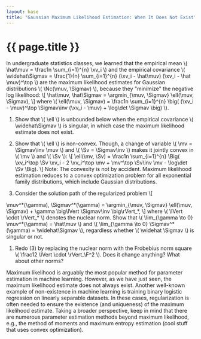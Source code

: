 ```yaml
---
layout: base
title: "Gaussian Maximum Likelihood Estimation: When It Does Not Exist"
---
```

# {{ page.title }}

In undergraduate statistics classes, we learned that the empirical mean \\( \hat\muv = \frac1n \sum_{i=1}^{n} \xv_i \\) and the empirical covariance \\( \widehat\Sigmav = \frac{1}{n} \sum_{i=1}^{n} (\xv_i - \hat\muv) (\xv_i - \hat \muv)^\top \\) are the maximum likelihood estimates for Gaussian distributions \\( \Nc(\muv, \Sigmav) \\),
because they "minimize" the negative log likelihood:
\\[
\hat\muv, \hat\Sigmav = \argmin_{\muv, \Sigmav} \ell(\muv, \Sigmav),
\\]
where
\\(
\ell(\muv, \Sigmav) = \frac1n \sum_{i=1}^{n} \big(
    (\xv_i - \muv)^\top \Sigmav\inv (\xv_i - \muv) +
    \log\det \Sigmav
\big)
\\).

1. Show that \\( \ell \\) is unbounded below when the empirical covariance \\( \widehat\Sigmav \\) is singular, in which case the maximum likelihood estimate does not exist.

1. Show that \\( \ell \\) is non-convex.
Though, a change of variable \\( \mv = \Sigmav\inv \muv \\) and \\( \Sv = \Sigmav\inv \\) makes it jointly convex in \\( \mv \\) and \\( \Sv \\):
\\[
\ell(\mv, \Sv) =
\frac1n \sum_{i=1}^{n} \Big(
    \xv_i^\top \Sv \xv_i -
    2 \xv_i^\top \mv +
    \mv^\top \Sv\inv \mv -
    \log\det \Sv
\Big).
\\]
Note: The convexity is not by accident.
Maximum likelihood estimation reduces to a convex optimization problem for all exponential family distributions, which include Gaussian distributions.

1. Consider the solution path of the regularized problem
\\[
<!-- \mv_\*(\gamma), \Sv_\*(\gamma) = \argmin_{\mv, \Sv} \ell(\mv, \Sv) + \gamma \lVert \Sv \rVert_*, -->
\muv^\*(\gamma), \Sigmav^\*(\gamma) = \argmin_{\muv, \Sigmav} \ell(\muv, \Sigmav) + \gamma \big\lVert \Sigmav\inv \big\rVert_*,
\\]
where \\( \lVert \cdot \rVert_\* \\) denotes the nuclear norm.
Show that \\( \lim_{\gamma \to 0} \muv^\*(\gamma) = \hat\muv \\) and \\( \lim_{\gamma \to 0} \Sigmav^\*(\gamma) = \widehat\Sigmav \\), regardless whether \\( \widehat \Sigmav \\) is singular or not.

1. Redo (3) by replacing the nuclear norm with the Frobebius norm square \\( \frac12 \lVert \cdot \rVert_\F^2 \\).
Does it change anything?
What about other norms?

Maximum likelihood is arguably the most popular method for parameter estimation in machine learning.
However, as we have just seen, the maximum likelihood estimate does not always exist.
Another well-known example of non-existence in machine learning is training binary logistic regression on linearly separable datasets.
In these cases, regularization is often needed to ensure the existence (and uniqueness) of the maximum likelihood estimate.
Taking a broader perspective, keep in mind that there are numerous parameter estimation methods beyond maximum likelihood, e.g., the method of moments and maximum entropy estimation (cool stuff that uses convex optimization).
